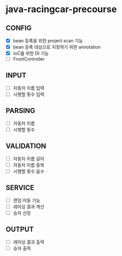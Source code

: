 # java-racingcar-precourse

## CONFIG
- [X] bean 등록을 위한 project scan 기능
- [X] bean 등록 대상으로 지정하기 위한 annotation
- [X] IoC를 위한 DI 기능
- [ ] FrontController

## INPUT
- [ ] 자동차 이름 입력
- [ ] 시행할 횟수 입력

## PARSING
- [ ] 자동차 이름
- [ ] 시행할 횟수

## VALIDATION
- [ ] 자동차 이름 길이
- [ ] 자동차 이름 중복
- [ ] 시행할 횟수 음수

## SERVICE
- [ ] 랜덤 이동 기능
- [ ] 레이싱 결과 계산
- [ ] 승자 선정

## OUTPUT
- [ ] 레이싱 결과 출력
- [ ] 승자 출력